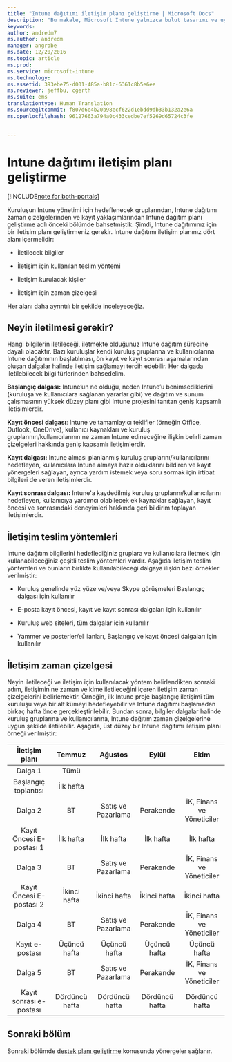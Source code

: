 ```yaml
---
title: "Intune dağıtımı iletişim planı geliştirme | Microsoft Docs"
description: "Bu makale, Microsoft Intune yalnızca bulut tasarımı ve uygulaması için bir dağıtım iletişim planı oluşturmaya yardımcı olur."
keywords: 
author: andredm7
ms.author: andredm
manager: angrobe
ms.date: 12/20/2016
ms.topic: article
ms.prod: 
ms.service: microsoft-intune
ms.technology: 
ms.assetid: 393ebe75-d001-485a-b81c-6361c8b5e6ee
ms.reviewer: jeffbu, cgerth
ms.suite: ems
translationtype: Human Translation
ms.sourcegitcommit: f807d6e4b20b98ecf622d1ebdd9db33b132a2e6a
ms.openlocfilehash: 96127663a794a0c433cedbe7ef5269d65724c3fe


---
```


# <a name="develop-an-intune-rollout-communication-plan"></a>Intune dağıtımı iletişim planı geliştirme

[!INCLUDE[note for both-portals](../includes/note-for-both-portals.md)]

Kuruluşun Intune yönetimi için hedeflenecek gruplarından, Intune dağıtımı zaman çizelgelerinden ve kayıt yaklaşımlarından Intune dağıtım planı geliştirme adlı önceki bölümde bahsetmiştik. Şimdi, Intune dağıtımınız için bir iletişim planı geliştirmeniz gerekir. Intune dağıtımı iletişim planınız dört alanı içermelidir:

-   İletilecek bilgiler

-   İletişim için kullanılan teslim yöntemi

-   İletişim kurulacak kişiler

-   İletişim için zaman çizelgesi

Her alanı daha ayrıntılı bir şekilde inceleyeceğiz.

## <a name="what-needs-to-be-communicated"></a>Neyin iletilmesi gerekir?

Hangi bilgilerin iletileceği, iletmekte olduğunuz Intune dağıtım sürecine dayalı olacaktır. Bazı kuruluşlar kendi kuruluş gruplarına ve kullanıcılarına Intune dağıtımının başlatılması, ön kayıt ve kayıt sonrası aşamalarından oluşan dalgalar halinde iletişim sağlamayı tercih edebilir. Her dalgada iletilebilecek bilgi türlerinden bahsedelim.

**Başlangıç dalgası:** Intune’un ne olduğu, neden Intune’u benimsediklerini (kuruluşa ve kullanıcılara sağlanan yararlar gibi) ve dağıtım ve sunum çalışmasının yüksek düzey planı gibi Intune projesini tanıtan geniş kapsamlı iletişimlerdir.

**Kayıt öncesi dalgası**: Intune ve tamamlayıcı teklifler (örneğin Office, Outlook, OneDrive), kullanıcı kaynakları ve kuruluş gruplarının/kullanıcılarının ne zaman Intune edineceğine ilişkin belirli zaman çizelgeleri hakkında geniş kapsamlı iletişimlerdir.

**Kayıt dalgası:** Intune alması planlanmış kuruluş gruplarını/kullanıcılarını hedefleyen, kullanıcılara Intune almaya hazır olduklarını bildiren ve kayıt yönergeleri sağlayan, ayrıca yardım istemek veya soru sormak için irtibat bilgileri de veren iletişimlerdir.

**Kayıt sonrası dalgası:** Intune'a kaydedilmiş kuruluş gruplarını/kullanıcılarını hedefleyen, kullanıcıya yardımcı olabilecek ek kaynaklar sağlayan, kayıt öncesi ve sonrasındaki deneyimleri hakkında geri bildirim toplayan iletişimlerdir.

## <a name="communication-delivery-methods"></a>İletişim teslim yöntemleri

Intune dağıtım bilgilerini hedeflediğiniz gruplara ve kullanıcılara iletmek için kullanabileceğiniz çeşitli teslim yöntemleri vardır. Aşağıda iletişim teslim yöntemleri ve bunların birlikte kullanılabileceği dalgaya ilişkin bazı örnekler verilmiştir:

-   Kuruluş genelinde yüz yüze ve/veya Skype görüşmeleri Başlangıç dalgası için kullanılır

-   E-posta kayıt öncesi, kayıt ve kayıt sonrası dalgaları için kullanılır

-   Kuruluş web siteleri, tüm dalgalar için kullanılır

-   Yammer ve posterler/el ilanları, Başlangıç ve kayıt öncesi dalgaları için kullanılır

## <a name="communications-timeline"></a>İletişim zaman çizelgesi

Neyin iletileceği ve iletişim için kullanılacak yöntem belirlendikten sonraki adım, iletişimin ne zaman ve kime iletileceğini içeren iletişim zaman çizelgelerini belirlemektir. Örneğin, ilk Intune proje başlangıç iletişimi tüm kuruluşu veya bir alt kümeyi hedefleyebilir ve Intune dağıtımı başlamadan birkaç hafta önce gerçekleştirilebilir. Bundan sonra, bilgiler dalgalar halinde kuruluş gruplarına ve kullanıcılarına, Intune dağıtım zaman çizelgelerine uygun şekilde iletilebilir. Aşağıda, üst düzey bir Intune dağıtımı iletişim planı örneği verilmiştir:

  | **İletişim planı** | **Temmuz** | **Ağustos** | **Eylül** | **Ekim** |
|:---:|:---:|:---:|:---:|:---:|
| Dalga 1  | Tümü |  |  |  |                                                         
| Başlangıç toplantısı | İlk hafta |  |  |  |                                                         
| Dalga 2 | BT | Satış ve Pazarlama | Perakende | İK, Finans ve Yöneticiler |
| Kayıt Öncesi E-postası 1 | İlk hafta | İlk hafta | İlk hafta | İlk hafta |
| Dalga 3 | BT | Satış ve Pazarlama | Perakende | İK, Finans ve Yöneticiler |
| Kayıt Öncesi E-postası 2 | İkinci hafta | İkinci hafta | İkinci hafta | İkinci hafta |
| Dalga 4 | BT | Satış ve Pazarlama | Perakende | İK, Finans ve Yöneticiler |
| Kayıt e-postası | Üçüncü hafta | Üçüncü hafta | Üçüncü hafta | Üçüncü hafta |
| Dalga 5 | BT | Satış ve Pazarlama | Perakende | İK, Finans ve Yöneticiler |
| Kayıt sonrası e-postası | Dördüncü hafta | Dördüncü hafta | Dördüncü hafta | Dördüncü hafta |

## <a name="next-section"></a>Sonraki bölüm

Sonraki bölümde [destek planı geliştirme](section-6-develop-a-support-plan.md) konusunda yönergeler sağlanır.



<!--HONumber=Dec16_HO5-->


